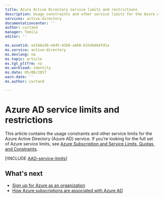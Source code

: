 ```yaml
---
title: Azure Active Directory service limits and restrictions
description: Usage constraints and other service limits for the Azure Active Directory service
services: active-directory
documentationcenter: ''
author: curtand
manager: femila
editor: ''

ms.assetid: e4166a30-eb45-43b8-a466-6254b664fd1a
ms.service: active-directory
ms.devlang: na
ms.topic: article
ms.tgt_pltfrm: na
ms.workload: identity
ms.date: 05/08/2017
wacn.date: ''
ms.author: curtand

---
```

# Azure AD service limits and restrictions
This article contains the usage constraints and other service limits for the Azure Active Directory (Azure AD) service. If you’re looking for the full set of Azure service limits, see [Azure Subscription and Service Limits, Quotas, and Constraints](../azure-subscription-service-limits.md).

[!INCLUDE [AAD-service-limits](../../includes/active-directory-service-limits-include.md)]

## What's next
- [Sign up for Azure as an organization](./sign-up-organization.md)
- [How Azure subscriptions are associated with Azure AD](./active-directory-how-subscriptions-associated-directory.md)